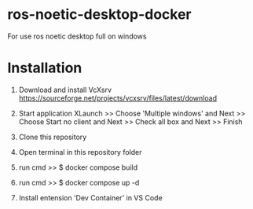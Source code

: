 # ros-noetic-desktop-docker
For use ros noetic desktop full on windows  

# Installation 
1. Download and install VcXsrv https://sourceforge.net/projects/vcxsrv/files/latest/download

2. Start application XLaunch >>
   Choose 'Multiple windows' and Next >>
   Choose Start no client and Next >>
   Check all box and Next >>
   Finish

3. Clone this repository

4. Open terminal in this repository folder

5. run cmd  >> $ docker compose build

6. run cmd  >> $ docker compose up -d

7. Install entension 'Dev Container' in VS Code





